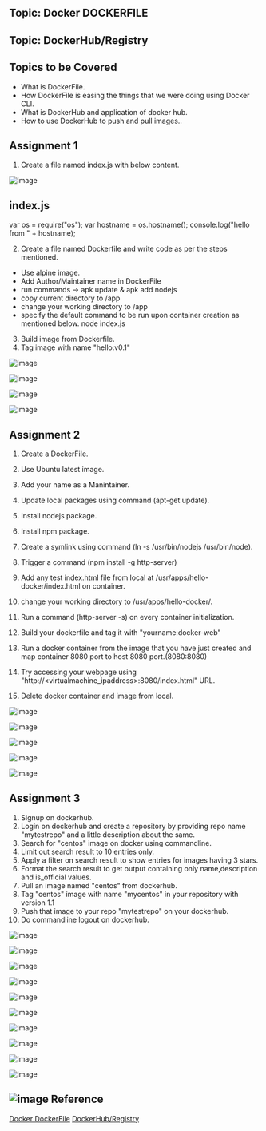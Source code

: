## Topic: Docker DOCKERFILE
## Topic: DockerHub/Registry


Topics to be Covered
------------------------
* What is DockerFile.
* How DockerFile is easing the things that we were doing using Docker CLI.
* What is DockerHub and application of docker hub.
* How to use DockerHub to push and pull images..


Assignment 1
-------------------
1. Create a file named index.js with below content.

![image](image/1.png)

index.js
----------------
var os = require("os");
var hostname = os.hostname();
console.log("hello from " + hostname);

2. Create a file named Dockerfile and write code as per the steps mentioned.

* Use alpine image.
* Add Author/Maintainer name in DockerFile
* run commands -> apk update & apk add nodejs
* copy current directory to /app
* change your working directory to /app
* specify the default command to be run upon container creation as mentioned below.
	node index.js
	
3. Build image from Dockerfile.
4. Tag image with name "hello:v0.1"


![image](image/2.png)


![image](image/3.png)


![image](image/4.png)


![image](image/5.png)


Assignment 2
-----------------------
1. Create a DockerFile.
2. Use Ubuntu latest image.
3. Add your name as a Manintainer.
4. Update local packages using command (apt-get update).
5. Install nodejs package.
6. Install npm package.
7. Create a symlink using command (ln -s /usr/bin/nodejs /usr/bin/node).
8. Trigger a command (npm install -g http-server)
9. Add any test index.html file from local at /usr/apps/hello-docker/index.html on container.
10. change your working directory to /usr/apps/hello-docker/.
11. Run a command (http-server -s) on every container initialization.

12. Build your dockerfile and tag it with "yourname:docker-web"
13. Run a docker container from the image that you have just created and map container 8080 port to host 8080 port.(8080:8080)
14. Try accessing your webpage using "http://<virtualmachine_ipaddress>:8080/index.html" URL.
15. Delete docker container and image from local.


![image](image/6.png)


![image](image/7.png)


![image](image/8.png)


![image](image/9.png)


![image](image/10.png)


Assignment 3
------------------------

1.  Signup on dockerhub.
2.  Login on dockerhub and create a repository by providing repo name "mytestrepo" and a little description about the same.
3.  Search for "centos" image on docker using commandline.
4.  Limit out search result to 10 entries only.
5.  Apply a filter on search result to show entries for images having 3 stars.
6.  Format the search result to get output containing only name,description and is_official values.
7.  Pull an image named "centos" from dockerhub.
8.  Tag "centos" image with name "mycentos" in your repository with version 1.1
9.  Push that image to your repo "mytestrepo" on your dockerhub.
10. Do commandline logout on dockerhub.


![image](image/11.png)


![image](image/12.png)


![image](image/13.png)


![image](image/14.png)



![image](image/15.png)


![image](image/16.png)


![image](image/17.png)


![image](image/18.png)


![image](image/19.png)


![image](image/20.png)


![image](image/21.png)
Reference
-----------------
[Docker DockerFile](https://docs.docker.com/engine/reference/builder/)
[DockerHub/Registry](https://docs.docker.com/develop/develop-images/image_management/)

